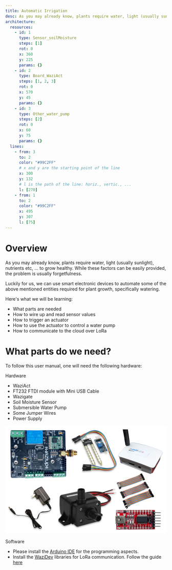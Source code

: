 ```yaml
---
title: Automatic Irrigation
desc: As you may already know, plants require water, light (usually sunlight), nutrients etc, ... to grow healthy.
architecture:
  resources:
    - id: 1
      type: Sensor_soilMoisture
      steps: [1]
      rot: 0
      x: 360
      y: 225
      params: {}
    - id: 2
      type: Board_WaziAct
      steps: [1, 2, 3]
      rot: 0
      x: 570
      y: 45
      params: {}
    - id: 3 
      type: Other_water_pump
      steps: [2]
      rot: 0
      x: 60
      y: 75
      params: {}
  lines:
    - from: 3
      to: 2
      color: "#99C2FF"
      # x and y are the starting point of the line
      x: 300
      y: 132
      # l is the path of the line: horiz., vertic., ...
      l: [270]
    - from: 1
      to: 2
      color: "#99C2FF"
      x: 495
      y: 307
      l: [75]
---
```


Overview
========

As you may already know, plants require water, light (usually sunlight), nutrients etc, ... to grow healthy. While these factors can be easily provided, the problem is usually forgetfulness.

Luckily for us, we can use smart electronic devices to automate some of the above mentioned entities required for plant growth, specifically watering.

Here's what we will be learning:
- What parts are needed
- How to wire up and read sensor values
- How to trigger an actuator
- How to use the actuator to control a water pump
- How to communicate to the cloud over LoRa


What parts do we need?
======================

To follow this user manual, one will need the following hardware:

Hardware
  - WaziAct
  - FT232 FTDI module with Mini USB Cable
  - Wazigate
  - Soil Moisture Sensor
  - Submersible Water Pump
  - Some Jumper Wires
  - Power Supply

![Parts One](./media/parts_one.png)

Software
  - Please install the [Arduino IDE](https://www.arduino.cc/en/Main/Software) for the programming aspects.
  - Install the [WaziDev](https://github.com/Waziup/WaziDev/archive/master.zip) libraries for LoRa communication. Follow the guide [here](https://waziup.io/documentation/wazidev/user-manual/#install-the-wazidev-sketchbook)